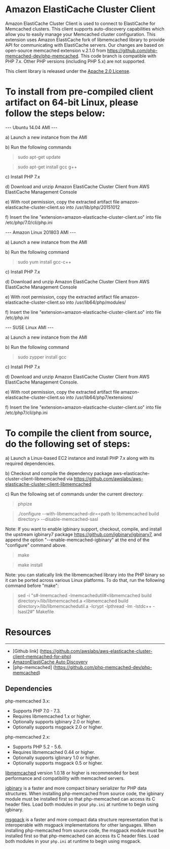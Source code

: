 # Amazon ElastiCache Cluster Client

Amazon ElastiCache Cluster Client is used to connect to ElastiCache for Memcached clusters. This client supports auto-discovery capabilities which allow you to easily manage your Memcached cluster configuration. This extension uses Amazon ElastiCache fork of libmemcached library to provide API for communicating with ElastiCache servers. Our changes are based on open-source memcached extension v.2.1.0 from https://github.com/php-memcached-dev/php-memcached. This code branch is compatible with PHP 7.x. Other PHP versions (including PHP 5.x) are not supported. 

This client library is released under the [Apache 2.0 License](http://aws.amazon.com/apache-2-0/).

# To install from pre-compiled client artifact on 64-bit Linux, please follow the steps below:

--- Ubuntu 14.04 AMI ---

a) Launch a new instance from the AMI

b) Run the following commands

> sudo apt-get update

> sudo apt-get install gcc g++

c) Install PHP 7.x

d) Download and unzip Amazon ElastiCache Cluster Client from AWS ElastiCache Management Console

e) With root permission, copy the extracted artifact file amazon-elasticache-cluster-client.so into /usr/lib/php/20151012

f) Insert the line "extension=amazon-elasticache-cluster-client.so" into file /etc/php/7.0/cli/php.ini

--- Amazon Linux 201803 AMI ---

a) Launch a new instance from the AMI

b) Run the following command

> sudo yum install gcc-c++

c) Install PHP 7.x

d) Download and unzip Amazon ElastiCache Cluster Client from AWS ElastiCache Management Console

e) With root permission, copy the extracted artifact file amazon-elasticache-cluster-client.so into /usr/lib64/php/modules/

f) Insert the line "extension=amazon-elasticache-cluster-client.so" into file /etc/php.ini

--- SUSE Linux AMI ---

a) Launch a new instance from the AMI

b) Run the following command

> sudo zypper install gcc

c) Install PHP 7.x

d) Download and unzip Amazon ElastiCache Cluster Client from AWS ElastiCache Management Console.

e) With root permission, copy the extracted artifact file amazon-elasticache-cluster-client.so into /usr/lib64/php7/extensions/

f) Insert the line "extension=amazon-elasticache-cluster-client.so" into file /etc/php7/cli/php.ini

# To compile the client from source, do the following set of steps:

a) Launch a Linux-based EC2 instance and install PHP 7.x along with its required dependencies. 

b) Checkout and compile the dependency package aws-elasticache-cluster-client-libmemcached via https://github.com/awslabs/aws-elasticache-cluster-client-libmemcached

c) Run the following set of commands under the current directory:

> phpize

> ./configure --with-libmemcached-dir=&lt;path to libmemcached build directory&gt; --disable-memcached-sasl

Note: If you want to enable igbinary support, checkout, compile, and install the upstream igbinary7 package https://github.com/igbinary/igbinary7, and append the option "--enable-memcached-igbinary" at the end of the "configure" command above. 

> make

> make install

Note: you can statically link the libmemcached library into the PHP binary so it can be ported across various Linux platforms. To do that, run the following command before "make":

> sed -i "s#-lmemcached -lmemcachedutil#&lt;libmemcached build directory&gt;\/lib\/libmemcached.a &lt;libmemcached build directory&gt;\/lib\/libmemcachedutil.a -lcrypt -lpthread -lm -lstdc++ -lsasl2#" Makefile

# Resources
---------
 * [Github link] (https://github.com/awslabs/aws-elasticache-cluster-client-memcached-for-php)
 * [AmazonElastiCache Auto Discovery](http://docs.amazonwebservices.com/AmazonElastiCache/latest/UserGuide/AutoDiscovery.html)
 * [php-memcached] (https://github.com/php-memcached-dev/php-memcached)

Dependencies
------------

php-memcached 3.x:
* Supports PHP 7.0 - 7.3.
* Requires libmemcached 1.x or higher.
* Optionally supports igbinary 2.0 or higher.
* Optionally supports msgpack 2.0 or higher.

php-memcached 2.x:
* Supports PHP 5.2 - 5.6.
* Requires libmemcached 0.44 or higher.
* Optionally supports igbinary 1.0 or higher.
* Optionally supports msgpack 0.5 or higher.

[libmemcached](http://libmemcached.org/libMemcached.html) version 1.0.18 or
higher is recommended for best performance and compatibility with memcached
servers.

[igbinary](https://github.com/igbinary/igbinary) is a faster and more compact
binary serializer for PHP data structures. When installing php-memcached from
source code, the igbinary module must be installed first so that php-memcached
can access its C header files. Load both modules in your `php.ini` at runtime
to begin using igbinary.

[msgpack](https://msgpack.org) is a faster and more compact data structure
representation that is interoperable with msgpack implementations for other
languages. When installing php-memcached from source code, the msgpack module
must be installed first so that php-memcached can access its C header files.
Load both modules in your `php.ini` at runtime to begin using msgpack.
